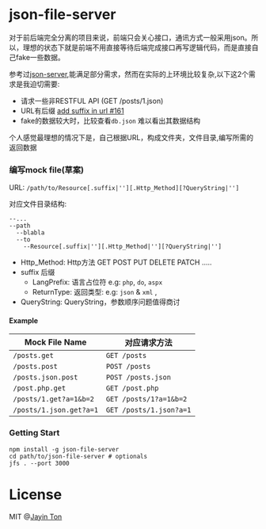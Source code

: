 # json-file-server

对于前后端完全分离的项目来说，前端只会关心接口，通讯方式一般采用json。所以，理想的状态下就是前端不用直接等待后端完成接口再写逻辑代码，而是直接自己fake一些数据。

参考过[json-server](https://github.com/typicode/json-server),能满足部分需求，然而在实际的上环境比较复杂,以下这2个需求是我迫切需要:

* 请求一些非RESTFUL API (GET /posts/1.json)
* URL有后缀 [add suffix in url #161]()
* fake的数据较大时，比较查看`db.json` 难以看出其数据结构

个人感觉最理想的情况下是，自己根据URL，构成文件夹，文件目录,编写所需的返回数据

### 编写mock file(草案)

URL: `/path/to/Resource[.suffix|''][.Http_Method][?QueryString|'']`

对应文件目录结构:
```
--...
--path
  --blabla
  --to
    --Resource[.suffix|''][.Http_Method|''][?QueryString|'']
```

* Http_Method: Http方法 GET POST PUT DELETE PATCH .....
* suffix 后缀
  * LangPrefix: 语言占位符 e.g: `php`, `do`, `aspx`
  * ReturnType: 返回类型: e.g: `json` & `xml` ,
* QueryString: QueryString，参数顺序问题值得商讨


#### Example

Mock File Name|对应请求方法
-----|-----
`/posts.get` | `GET /posts`
`/posts.post`| `POST /posts`
`/posts.json.post` | `POST /posts.json`
`/post.php.get`| `GET /post.php`
`/posts/1.get?a=1&b=2` | `GET /posts/1?a=1&b=2`
`/posts/1.json.get?a=1` | `GET /posts/1.json?a=1`


### Getting Start

```shell
npm install -g json-file-server
cd path/to/json-file-server # optionals
jfs . --port 3000
```

# License

MIT @[Jayin Ton](http://www.jayinton.com)

